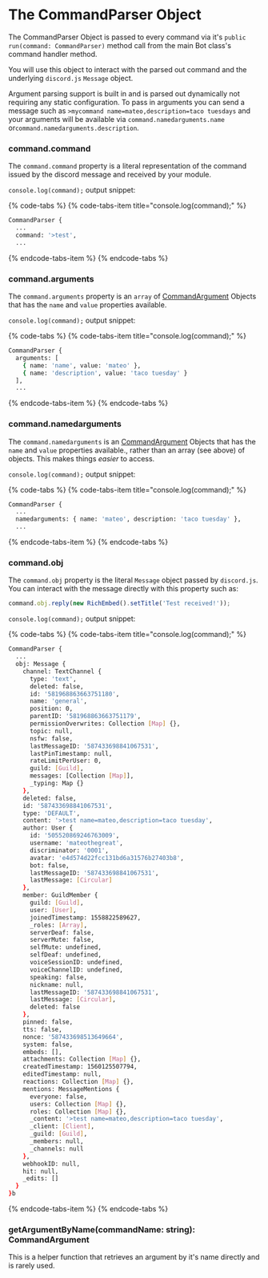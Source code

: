 # The CommandParser Object

The CommandParser Object is passed to every command via it's `public run(command: CommandParser)` method call from the main Bot class's command handler method.

You will use this object to interact with the parsed out command and the underlying `discord.js` `Message` object.

Argument parsing support is built in and is parsed out dynamically not requiring any static configuration. To pass in arguments you can send a message such as  `>mycommand name=mateo,description=taco tuesdays` and your arguments will be available via `command.namedarguments.name` or`command.namedarguments.description`.

### command.command

The `command.command` property is a literal representation of the command issued by the discord message and received by your module.

  `console.log(command);` output snippet:

{% code-tabs %}
{% code-tabs-item title="console.log\(command\);" %}
```bash
CommandParser {
  ...
  command: '>test',
  ...
```
{% endcode-tabs-item %}
{% endcode-tabs %}

### command.arguments

The `command.arguments` property is an `array` of [CommandArgument](https://github.com/autobots-rocks/autobot-common/blob/master/src/Common/CommandArgument.ts) Objects that has the `name` and `value` properties available.

  `console.log(command);` output snippet:

{% code-tabs %}
{% code-tabs-item title="console.log\(command\);" %}
```bash
CommandParser {
  arguments: [
    { name: 'name', value: 'mateo' },
    { name: 'description', value: 'taco tuesday' }
  ],
  ...
```
{% endcode-tabs-item %}
{% endcode-tabs %}

### command.namedarguments

The `command.namedarguments` is an [CommandArgument](https://github.com/autobots-rocks/autobot-common/blob/master/src/Common/CommandArgument.ts) Objects that has the `name` and `value` properties available., rather than an array \(see above\) of objects. This makes things _easier_ to access. 

  `console.log(command);` output snippet:

{% code-tabs %}
{% code-tabs-item title="console.log\(command\);" %}
```bash
CommandParser {
  ...
  namedarguments: { name: 'mateo', description: 'taco tuesday' },
  ...
```
{% endcode-tabs-item %}
{% endcode-tabs %}

### command.obj

The `command.obj` property is the literal `Message` object passed by `discord.js`. You can interact with the message directly with this property such as:

```typescript
command.obj.reply(new RichEmbed().setTitle('Test received!'));
```

  `console.log(command);` output snippet:

{% code-tabs %}
{% code-tabs-item title="console.log\(command\);" %}
```bash
CommandParser {
  ...
  obj: Message {
    channel: TextChannel {
      type: 'text',
      deleted: false,
      id: '581968863663751180',
      name: 'general',
      position: 0,
      parentID: '581968863663751179',
      permissionOverwrites: Collection [Map] {},
      topic: null,
      nsfw: false,
      lastMessageID: '587433698841067531',
      lastPinTimestamp: null,
      rateLimitPerUser: 0,
      guild: [Guild],
      messages: [Collection [Map]],
      _typing: Map {}
    },
    deleted: false,
    id: '587433698841067531',
    type: 'DEFAULT',
    content: '>test name=mateo,description=taco tuesday',
    author: User {
      id: '505520869246763009',
      username: 'mateothegreat',
      discriminator: '0001',
      avatar: 'e4d574d22fcc131bd6a31576b27403b8',
      bot: false,
      lastMessageID: '587433698841067531',
      lastMessage: [Circular]
    },
    member: GuildMember {
      guild: [Guild],
      user: [User],
      joinedTimestamp: 1558822589627,
      _roles: [Array],
      serverDeaf: false,
      serverMute: false,
      selfMute: undefined,
      selfDeaf: undefined,
      voiceSessionID: undefined,
      voiceChannelID: undefined,
      speaking: false,
      nickname: null,
      lastMessageID: '587433698841067531',
      lastMessage: [Circular],
      deleted: false
    },
    pinned: false,
    tts: false,
    nonce: '587433698513649664',
    system: false,
    embeds: [],
    attachments: Collection [Map] {},
    createdTimestamp: 1560125507794,
    editedTimestamp: null,
    reactions: Collection [Map] {},
    mentions: MessageMentions {
      everyone: false,
      users: Collection [Map] {},
      roles: Collection [Map] {},
      _content: '>test name=mateo,description=taco tuesday',
      _client: [Client],
      _guild: [Guild],
      _members: null,
      _channels: null
    },
    webhookID: null,
    hit: null,
    _edits: []
  }
}b
```
{% endcode-tabs-item %}
{% endcode-tabs %}

### getArgumentByName\(commandName: string\): CommandArgument

This is a helper function that retrieves an argument by it's name directly and is rarely used.

